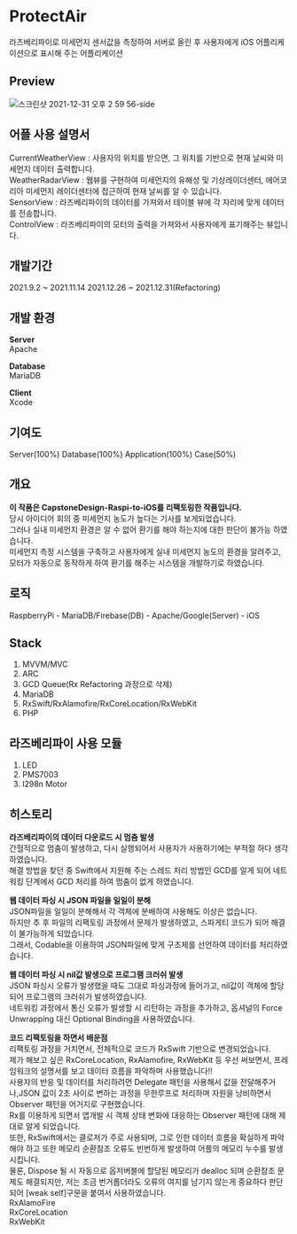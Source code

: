 # ProtectAir
라즈베리파이로 미세먼지 센서값을 측정하여 서버로 올린 후 사용자에게 iOS 어플리케이션으로 표시해 주는 어플리케이션

## Preview
![스크린샷 2021-12-31 오후 2 59 56-side](https://user-images.githubusercontent.com/84212041/147806860-19a89758-7762-4b6e-9ee1-a761f517625b.png)

## 어플 사용 설명서
CurrentWeatherView : 사용자의 위치를 받으면, 그 위치를 기반으로 현재 날씨와 미세먼지 데이터 출력합니다.<br>
WeatherRadarView : 웹뷰를 구현하여 미세먼지의 유해성 및 기상레이더센터, 에어코리아 미세먼지 레이더센터에 접근하여 현재 날씨를 알 수 있습니다.<br>
SensorView : 라즈베리파이의 데이터를 가져와서 테이블 뷰에 각 자리에 맞게 데이터를 전송합니다.<br>
ControlView : 라즈베리파이의 모터의 출력을 가져와서 사용자에게 표기해주는 뷰입니다.<br>

## 개발기간
2021.9.2 ~ 2021.11.14
2021.12.26 ~ 2021.12.31(Refactoring)

## 개발 환경
**Server**<br>
Apache<br>

**Database**<br>
MariaDB<br>

**Client**<br>
Xcode<br>

## 기여도
Server(100%)
Database(100%)
Application(100%)
Case(50%)

## 개요
**이 작품은 CapstoneDesign-Raspi-to-iOS를 리팩토링한 작품입니다.<br>**
당시 아이디어 회의 중 미세먼지 농도가 높다는 기사를 보게되었습니다.<br>
그러나 실내 미세먼지 환경은 알 수 없어 환기를 해야 하는지에 대한 판단이 불가능 하였습니다.<br>
미세먼지 측정 시스템을 구축하고 사용자에게 실내 미세먼지 농도의 환경을 알려주고, 모터가 자동으로 동작하게 하여 환기를 해주는 시스템을 개발하기로 하였습니다.<br>

## 로직
RaspberryPi - MariaDB/Firebase(DB) - Apache/Google(Server) - iOS

## Stack
1. MVVM/MVC
2. ARC
3. GCD Queue(Rx Refactoring 과정으로 삭제)
4. MariaDB
5. RxSwift/RxAlamofire/RxCoreLocation/RxWebKit
6. PHP

## 라즈베리파이 사용 모듈
1. LED
2. PMS7003
3. l298n Motor

## 히스토리
**라즈베리파이의 데이터 다운로드 시 멈춤 발생**<br>
간헐적으로 멈춤이 발생하고, 다시 실행되어서 사용자가 사용하기에는 부적절 하다 생각하였습니다.<br>
해결 방법을 찾던 중 Swift에서 지원해 주는 스레드 처리 방법인 GCD를 알게 되어 네트워킹 단계에서 GCD 처리를 하여 멈춤이 없게 하였습니다.<br>

**웹 데이터 파싱 시 JSON 파일을 일일이 분해**<br>
JSON파일을 일일이 분해해서 각 객체에 분배하여 사용해도 이상은 없습니다.<br>
하지만 추 후 파일의 리팩토링 과정에서 문제가 발생하였고, 스파게티 코드가 되어 해결이 불가능하게 되었습니다.<br>
그래서, Codable을 이용하여 JSON파일에 맞게 구조체를 선언하여 데이터를 처리하였습니다.<br>

**웹 데이터 파싱 시 nil값 발생으로 프로그램 크러쉬 발생**<br>
JSON 파싱시 오류가 발생했을 때도 그대로 파싱과정에 들어가고, nil값이 객체에 할당되어 프로그램의 크러쉬가 발생하였습니다.<br>
네트워킹 과정에서 통신 오류가 발생할 시 리턴하는 과정을 추가하고, 옵셔널의 Force Unwrapping 대신 Optional Binding을 사용하였습니다.<br>

**코드 리팩토링을 하면서 배운점**<br>
리팩토링 과정을 거치면서, 전체적으로 코드가 RxSwift 기반으로 변경되었습니다. <br>
제가 해보고 싶은 RxCoreLocation, RxAlamofire, RxWebKit 등 우선 써보면서, 프레임워크의 설명서를 보고 데이터 흐름을 파악하며 사용했습니다!!<br>
사용자의 반응 및 데이터를 처리하려먼 Delegate 패턴을 사용해서 값을 전달해주거나,JSON 값이 2초 사이로 변하는 과정을 무한루프로 처리하며 자원을 낭비하면서 Observer 패턴을 어거지로 구현했습니다.<br> 
Rx를 이용하게 되면서 앱개발 시 객체 상태 변화에 대응하는 Observer 패턴에 대해 제대로 알게 되었습니다.<br>
또한, RxSwift에서는 클로저가 주로 사용되며, 그로 인한 데이터 흐름을 확실하게 파악해야 하고 또한 메모리 순환참조 오류도 빈번하게 발생하여 어플의 메모리 누수를 발생시킵니다.<br>
물론, Dispose 될 시 자동으로 옵저버블에 할당된 메모리가 dealloc 되며 순환참조 문제도 해결되지만, 저는 조금 번거롭더라도 오류의 여지를 남기지 않는게 중요하다 판단되어 [weak self]구문을 붙여서 사용하였습니다.<br> 
RxAlamoFire<br>
RxCoreLocation<br>
RxWebKit<br>
